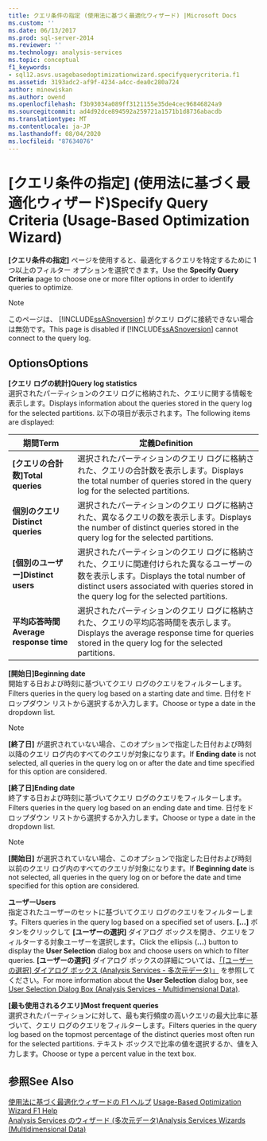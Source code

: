 ```yaml
---
title: クエリ条件の指定 (使用法に基づく最適化ウィザード) |Microsoft Docs
ms.custom: ''
ms.date: 06/13/2017
ms.prod: sql-server-2014
ms.reviewer: ''
ms.technology: analysis-services
ms.topic: conceptual
f1_keywords:
- sql12.asvs.usagebasedoptimizationwizard.specifyquerycriteria.f1
ms.assetid: 3193adc2-af9f-4234-a4cc-dea0c280a724
author: minewiskan
ms.author: owend
ms.openlocfilehash: f3b93034a089ff3121155e35de4cec96846824a9
ms.sourcegitcommit: ad4d92dce894592a259721a1571b1d8736abacdb
ms.translationtype: MT
ms.contentlocale: ja-JP
ms.lasthandoff: 08/04/2020
ms.locfileid: "87634076"
---
```

# <a name="specify-query-criteria-usage-based-optimization-wizard"></a><span data-ttu-id="c83db-102">[クエリ条件の指定] (使用法に基づく最適化ウィザード)</span><span class="sxs-lookup"><span data-stu-id="c83db-102">Specify Query Criteria (Usage-Based Optimization Wizard)</span></span>
  <span data-ttu-id="c83db-103">**[クエリ条件の指定]** ページを使用すると、最適化するクエリを特定するために 1 つ以上のフィルター オプションを選択できます。</span><span class="sxs-lookup"><span data-stu-id="c83db-103">Use the **Specify Query Criteria** page to choose one or more filter options in order to identify queries to optimize.</span></span>  
  
> [!NOTE]  
>  <span data-ttu-id="c83db-104">このページは、 [!INCLUDE[ssASnoversion](../includes/ssasnoversion-md.md)] がクエリ ログに接続できない場合は無効です。</span><span class="sxs-lookup"><span data-stu-id="c83db-104">This page is disabled if [!INCLUDE[ssASnoversion](../includes/ssasnoversion-md.md)] cannot connect to the query log.</span></span>  
  
## <a name="options"></a><span data-ttu-id="c83db-105">Options</span><span class="sxs-lookup"><span data-stu-id="c83db-105">Options</span></span>  
 <span data-ttu-id="c83db-106">**[クエリ ログの統計]**</span><span class="sxs-lookup"><span data-stu-id="c83db-106">**Query log statistics**</span></span>  
 <span data-ttu-id="c83db-107">選択されたパーティションのクエリ ログに格納された、クエリに関する情報を表示します。</span><span class="sxs-lookup"><span data-stu-id="c83db-107">Displays information about the queries stored in the query log for the selected partitions.</span></span> <span data-ttu-id="c83db-108">以下の項目が表示されます。</span><span class="sxs-lookup"><span data-stu-id="c83db-108">The following items are displayed:</span></span>  
  
|<span data-ttu-id="c83db-109">期間</span><span class="sxs-lookup"><span data-stu-id="c83db-109">Term</span></span>|<span data-ttu-id="c83db-110">定義</span><span class="sxs-lookup"><span data-stu-id="c83db-110">Definition</span></span>|  
|----------|----------------|  
|<span data-ttu-id="c83db-111">**[クエリの合計数]**</span><span class="sxs-lookup"><span data-stu-id="c83db-111">**Total queries**</span></span>|<span data-ttu-id="c83db-112">選択されたパーティションのクエリ ログに格納された、クエリの合計数を表示します。</span><span class="sxs-lookup"><span data-stu-id="c83db-112">Displays the total number of queries stored in the query log for the selected partitions.</span></span>|  
|<span data-ttu-id="c83db-113">**個別のクエリ**</span><span class="sxs-lookup"><span data-stu-id="c83db-113">**Distinct queries**</span></span>|<span data-ttu-id="c83db-114">選択されたパーティションのクエリ ログに格納された、異なるクエリの数を表示します。</span><span class="sxs-lookup"><span data-stu-id="c83db-114">Displays the number of distinct queries stored in the query log for the selected partitions.</span></span>|  
|<span data-ttu-id="c83db-115">**[個別のユーザー]**</span><span class="sxs-lookup"><span data-stu-id="c83db-115">**Distinct users**</span></span>|<span data-ttu-id="c83db-116">選択されたパーティションのクエリ ログに格納された、クエリに関連付けられた異なるユーザーの数を表示します。</span><span class="sxs-lookup"><span data-stu-id="c83db-116">Displays the total number of distinct users associated with queries stored in the query log for the selected partitions.</span></span>|  
|<span data-ttu-id="c83db-117">**平均応答時間**</span><span class="sxs-lookup"><span data-stu-id="c83db-117">**Average response time**</span></span>|<span data-ttu-id="c83db-118">選択されたパーティションのクエリ ログに格納された、クエリの平均応答時間を表示します。</span><span class="sxs-lookup"><span data-stu-id="c83db-118">Displays the average response time for queries stored in the query log for the selected partitions.</span></span>|  
  
 <span data-ttu-id="c83db-119">**[開始日]**</span><span class="sxs-lookup"><span data-stu-id="c83db-119">**Beginning date**</span></span>  
 <span data-ttu-id="c83db-120">開始する日および時刻に基づいてクエリ ログのクエリをフィルターします。</span><span class="sxs-lookup"><span data-stu-id="c83db-120">Filters queries in the query log based on a starting date and time.</span></span> <span data-ttu-id="c83db-121">日付をドロップダウン リストから選択するか入力します。</span><span class="sxs-lookup"><span data-stu-id="c83db-121">Choose or type a date in the dropdown list.</span></span>  
  
> [!NOTE]  
>  <span data-ttu-id="c83db-122">**[終了日]** が選択されていない場合、このオプションで指定した日付および時刻以降のクエリ ログ内のすべてのクエリが対象になります。</span><span class="sxs-lookup"><span data-stu-id="c83db-122">If **Ending date** is not selected, all queries in the query log on or after the date and time specified for this option are considered.</span></span>  
  
 <span data-ttu-id="c83db-123">**[終了日]**</span><span class="sxs-lookup"><span data-stu-id="c83db-123">**Ending date**</span></span>  
 <span data-ttu-id="c83db-124">終了する日および時刻に基づいてクエリ ログのクエリをフィルターします。</span><span class="sxs-lookup"><span data-stu-id="c83db-124">Filters queries in the query log based on an ending date and time.</span></span> <span data-ttu-id="c83db-125">日付をドロップダウン リストから選択するか入力します。</span><span class="sxs-lookup"><span data-stu-id="c83db-125">Choose or type a date in the dropdown list.</span></span>  
  
> [!NOTE]  
>  <span data-ttu-id="c83db-126">**[開始日]** が選択されていない場合、このオプションで指定した日付および時刻以前のクエリ ログ内のすべてのクエリが対象になります。</span><span class="sxs-lookup"><span data-stu-id="c83db-126">If **Beginning date** is not selected, all queries in the query log on or before the date and time specified for this option are considered.</span></span>  
  
 <span data-ttu-id="c83db-127">**ユーザー**</span><span class="sxs-lookup"><span data-stu-id="c83db-127">**Users**</span></span>  
 <span data-ttu-id="c83db-128">指定されたユーザーのセットに基づいてクエリ ログのクエリをフィルターします。</span><span class="sxs-lookup"><span data-stu-id="c83db-128">Filters queries in the query log based on a specified set of users.</span></span> <span data-ttu-id="c83db-129">**[...]** ボタンをクリックして **[ユーザーの選択]** ダイアログ ボックスを開き、クエリをフィルターする対象ユーザーを選択します。</span><span class="sxs-lookup"><span data-stu-id="c83db-129">Click the ellipsis (**...**) button to display the **User Selection** dialog box and choose users on which to filter queries.</span></span> <span data-ttu-id="c83db-130">**[ユーザーの選択]** ダイアログ ボックスの詳細については、[「[ユーザーの選択] ダイアログ ボックス (Analysis Services - 多次元データ)」](user-selection-dialog-box-analysis-services-multidimensional-data.md) を参照してください。</span><span class="sxs-lookup"><span data-stu-id="c83db-130">For more information about the **User Selection** dialog box, see [User Selection Dialog Box &#40;Analysis Services - Multidimensional Data&#41;](user-selection-dialog-box-analysis-services-multidimensional-data.md).</span></span>  
  
 <span data-ttu-id="c83db-131">**[最も使用されるクエリ]**</span><span class="sxs-lookup"><span data-stu-id="c83db-131">**Most frequent queries**</span></span>  
 <span data-ttu-id="c83db-132">選択されたパーティションに対して、最も実行頻度の高いクエリの最大比率に基づいて、クエリ ログのクエリをフィルターします。</span><span class="sxs-lookup"><span data-stu-id="c83db-132">Filters queries in the query log based on the topmost percentage of the distinct queries most often run for the selected partitions.</span></span> <span data-ttu-id="c83db-133">テキスト ボックスで比率の値を選択するか、値を入力します。</span><span class="sxs-lookup"><span data-stu-id="c83db-133">Choose or type a percent value in the text box.</span></span>  
  
## <a name="see-also"></a><span data-ttu-id="c83db-134">参照</span><span class="sxs-lookup"><span data-stu-id="c83db-134">See Also</span></span>  
 <span data-ttu-id="c83db-135">[使用法に基づく最適化ウィザードの F1 ヘルプ](usage-based-optimization-wizard-f1-help.md) </span><span class="sxs-lookup"><span data-stu-id="c83db-135">[Usage-Based Optimization Wizard F1 Help](usage-based-optimization-wizard-f1-help.md) </span></span>  
 [<span data-ttu-id="c83db-136">Analysis Services のウィザード &#40;多次元データ&#41;</span><span class="sxs-lookup"><span data-stu-id="c83db-136">Analysis Services Wizards &#40;Multidimensional Data&#41;</span></span>](analysis-services-wizards-multidimensional-data.md)  
  
  
